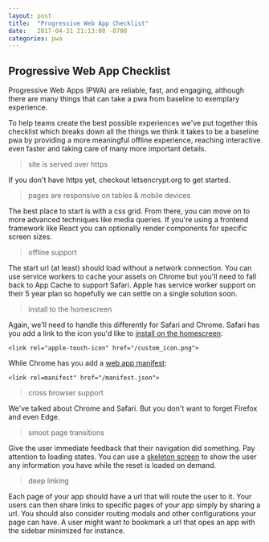```yaml
---
layout: post
title:  "Progressive Web App Checklist"
date:   2017-04-31 21:13:00 -0700
categories: pwa
---
```


## Progressive Web App Checklist

Progressive Web Apps (PWA) are reliable, fast, and engaging, although there are
many things that can take a pwa from baseline to exemplary experience.

To help teams create the best possible experiences we've put together this
checklist which breaks down all the things we think it takes to be a baseline
pwa by providing a more meaningful offline experience, reaching interactive even
faster and taking care of many more important details.

> site is served over https

If you don't have https yet, checkout letsencrypt.org to get started.

> pages are responsive on tables & mobile devices

The best place to start is with a css grid. From there, you can move on to more
advanced techniques like media queries. If you're using a frontend framework
like React you can optionally render components for specific screen sizes.

> offline support

The start url (at least) should load without a network connection. You can use
service workers to cache your assets on Chrome but you'll need to fall back to
App Cache to support Safari. Apple has service worker support on their 5 year
plan so hopefully we can settle on a single solution soon.

> install to the homescreen

Again, we'll need to handle this differently for Safari and Chrome. Safari has
you add a link to the icon you'd like to [install on the homescreen](https://developer.apple.com/library/content/documentation/AppleApplications/Reference/SafariWebContent/ConfiguringWebApplications/ConfiguringWebApplications.html):

```<link rel="apple-touch-icon" href="/custom_icon.png">```

While Chrome has you add a [web app manifest](https://developers.google.com/web/fundamentals/engage-and-retain/web-app-manifest/):

```<link rel=manifest" href="/manifest.json">```

> cross browser support

We've talked about Chrome and Safari. But you don't want to forget Firefox and
even Edge.

> smoot page transitions

Give the user immediate feedback that their navigation did something. Pay
attention to loading states. You can use a [skeleton screen](http://hannahatkin.com/blog/tag/skeleton-screens/)
to show the user any information you have while the reset is loaded on demand.

> deep linking

Each page of your app should have a url that will route the user to it. Your
users can then share links to specific pages of your app simply by sharing a
url. You should also consider routing modals and other configurations your page
can have. A user might want to bookmark a url that opes an app with the sidebar
minimized for instance.
